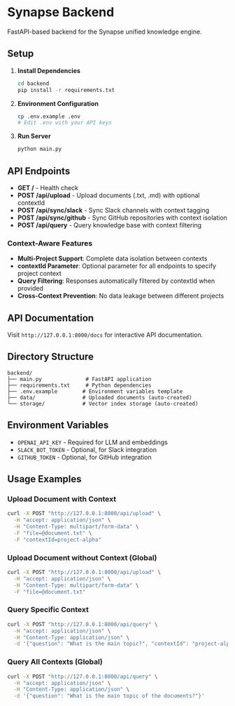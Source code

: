 # Synapse Backend

FastAPI-based backend for the Synapse unified knowledge engine.

## Setup

1. **Install Dependencies**
   ```bash
   cd backend
   pip install -r requirements.txt
   ```

2. **Environment Configuration**
   ```bash
   cp .env.example .env
   # Edit .env with your API keys
   ```

3. **Run Server**
   ```bash
   python main.py
   ```

## API Endpoints

- **GET /** - Health check
- **POST /api/upload** - Upload documents (.txt, .md) with optional contextId
- **POST /api/sync/slack** - Sync Slack channels with context tagging
- **POST /api/sync/github** - Sync GitHub repositories with context isolation
- **POST /api/query** - Query knowledge base with context filtering

### Context-Aware Features
- **Multi-Project Support**: Complete data isolation between contexts
- **contextId Parameter**: Optional parameter for all endpoints to specify project context
- **Query Filtering**: Responses automatically filtered by contextId when provided
- **Cross-Context Prevention**: No data leakage between different projects

## API Documentation

Visit `http://127.0.0.1:8000/docs` for interactive API documentation.

## Directory Structure

```
backend/
├── main.py              # FastAPI application
├── requirements.txt     # Python dependencies
├── .env.example        # Environment variables template
├── data/               # Uploaded documents (auto-created)
└── storage/            # Vector index storage (auto-created)
```

## Environment Variables

- `OPENAI_API_KEY` - Required for LLM and embeddings
- `SLACK_BOT_TOKEN` - Optional, for Slack integration
- `GITHUB_TOKEN` - Optional, for GitHub integration

## Usage Examples

### Upload Document with Context
```bash
curl -X POST "http://127.0.0.1:8000/api/upload" \
  -H "accept: application/json" \
  -H "Content-Type: multipart/form-data" \
  -F "file=@document.txt" \
  -F "contextId=project-alpha"
```

### Upload Document without Context (Global)
```bash
curl -X POST "http://127.0.0.1:8000/api/upload" \
  -H "accept: application/json" \
  -H "Content-Type: multipart/form-data" \
  -F "file=@document.txt"
```

### Query Specific Context
```bash
curl -X POST "http://127.0.0.1:8000/api/query" \
  -H "accept: application/json" \
  -H "Content-Type: application/json" \
  -d '{"question": "What is the main topic?", "contextId": "project-alpha"}'
```

### Query All Contexts (Global)
```bash
curl -X POST "http://127.0.0.1:8000/api/query" \
  -H "accept: application/json" \
  -H "Content-Type: application/json" \
  -d '{"question": "What is the main topic of the documents?"}'
```
